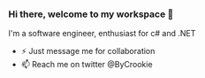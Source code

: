 ### Hi there, welcome to my workspace 👋

I'm a software engineer, enthusiast for c# and .NET

* ⚡ Just message me for collaboration
* 📫 Reach me on twitter @ByCrookie
